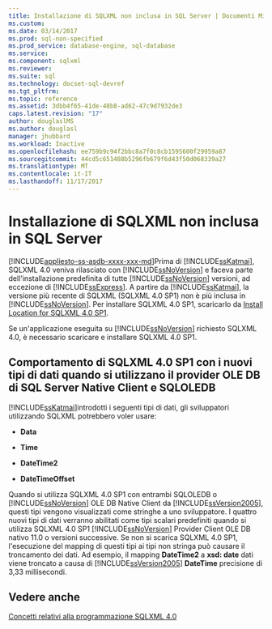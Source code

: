 ```yaml
---
title: Installazione di SQLXML non inclusa in SQL Server | Documenti Microsoft
ms.custom: 
ms.date: 03/14/2017
ms.prod: sql-non-specified
ms.prod_service: database-engine, sql-database
ms.service: 
ms.component: sqlxml
ms.reviewer: 
ms.suite: sql
ms.technology: docset-sql-devref
ms.tgt_pltfrm: 
ms.topic: reference
ms.assetid: 3dbb4f65-41de-48b8-ad62-47c9d7932de3
caps.latest.revision: "17"
author: douglaslMS
ms.author: douglasl
manager: jhubbard
ms.workload: Inactive
ms.openlocfilehash: ee759b9c94f2bbc8a7f0c8cb1595600f29959a87
ms.sourcegitcommit: 44cd5c651488b5296fb679f6d43f50d068339a27
ms.translationtype: MT
ms.contentlocale: it-IT
ms.lasthandoff: 11/17/2017
---
```

# <a name="sqlxml-is-not-installed-in-sql-server"></a>Installazione di SQLXML non inclusa in SQL Server
[!INCLUDE[appliesto-ss-asdb-xxxx-xxx-md](../../includes/appliesto-ss-asdb-xxxx-xxx-md.md)]Prima di [!INCLUDE[ssKatmai](../../includes/sskatmai-md.md)], SQLXML 4.0 veniva rilasciato con [!INCLUDE[ssNoVersion](../../includes/ssnoversion-md.md)] e faceva parte dell'installazione predefinita di tutte [!INCLUDE[ssNoVersion](../../includes/ssnoversion-md.md)] versioni, ad eccezione di [!INCLUDE[ssExpress](../../includes/ssexpress-md.md)]. A partire da [!INCLUDE[ssKatmai](../../includes/sskatmai-md.md)], la versione più recente di SQLXML (SQLXML 4.0 SP1) non è più inclusa in [!INCLUDE[ssNoVersion](../../includes/ssnoversion-md.md)]. Per installare SQLXML 4.0 SP1, scaricarlo da [Install Location for SQLXML 4.0 SP1](https://www.microsoft.com/en-us/download/details.aspx?id=30403).  
  
 Se un'applicazione eseguita su [!INCLUDE[ssNoVersion](../../includes/ssnoversion-md.md)] richiesto SQLXML 4.0, è necessario scaricare e installare SQLXML 4.0 SP1.  
  
## <a name="sqlxml-40-sp1-behavior-with-new-data-types-using-sqloledb-and-sql-server-native-client-ole-db-provider"></a>Comportamento di SQLXML 4.0 SP1 con i nuovi tipi di dati quando si utilizzano il provider OLE DB di SQL Server Native Client e SQLOLEDB  
 [!INCLUDE[ssKatmai](../../includes/sskatmai-md.md)]introdotti i seguenti tipi di dati, gli sviluppatori utilizzando SQLXML potrebbero voler usare:  
  
-   **Data**  
  
-   **Time**  
  
-   **DateTime2**  
  
-   **DateTimeOffset**  
  
 Quando si utilizza SQLXML 4.0 SP1 con entrambi SQLOLEDB o [!INCLUDE[ssNoVersion](../../includes/ssnoversion-md.md)] OLE DB Native Client da [!INCLUDE[ssVersion2005](../../includes/ssversion2005-md.md)], questi tipi vengono visualizzati come stringhe a uno sviluppatore. I quattro nuovi tipi di dati verranno abilitati come tipi scalari predefiniti quando si utilizza SQLXML 4.0 SP1 [!INCLUDE[ssNoVersion](../../includes/ssnoversion-md.md)] Provider Client OLE DB nativo 11.0 o versioni successive. Se non si scarica SQLXML 4.0 SP1, l'esecuzione del mapping di questi tipi ai tipi non stringa può causare il troncamento dei dati. Ad esempio, il mapping **DateTime2** a **xsd: date** dati viene troncato a causa di [!INCLUDE[ssVersion2005](../../includes/ssversion2005-md.md)] **DateTime** precisione di 3,33 millisecondi.  
  
## <a name="see-also"></a>Vedere anche  
 [Concetti relativi alla programmazione SQLXML 4.0](../../relational-databases/sqlxml/sqlxml-4-0-programming-concepts.md)  
  
  
